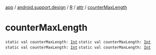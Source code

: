 [app](../../../index.md) / [android.support.design](../../index.md) / [R](../index.md) / [attr](index.md) / [counterMaxLength](.)

# counterMaxLength

`static val counterMaxLength: `[`Int`](https://kotlinlang.org/api/latest/jvm/stdlib/kotlin/-int/index.html)
`static val counterMaxLength: `[`Int`](https://kotlinlang.org/api/latest/jvm/stdlib/kotlin/-int/index.html)
`static val counterMaxLength: `[`Int`](https://kotlinlang.org/api/latest/jvm/stdlib/kotlin/-int/index.html)
`static val counterMaxLength: `[`Int`](https://kotlinlang.org/api/latest/jvm/stdlib/kotlin/-int/index.html)